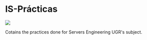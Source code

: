 # IS-Prácticas
![](https://img.shields.io/badge/language-latex-blue.svg)

Cotains the practices done for Servers Engineering UGR's subject.
